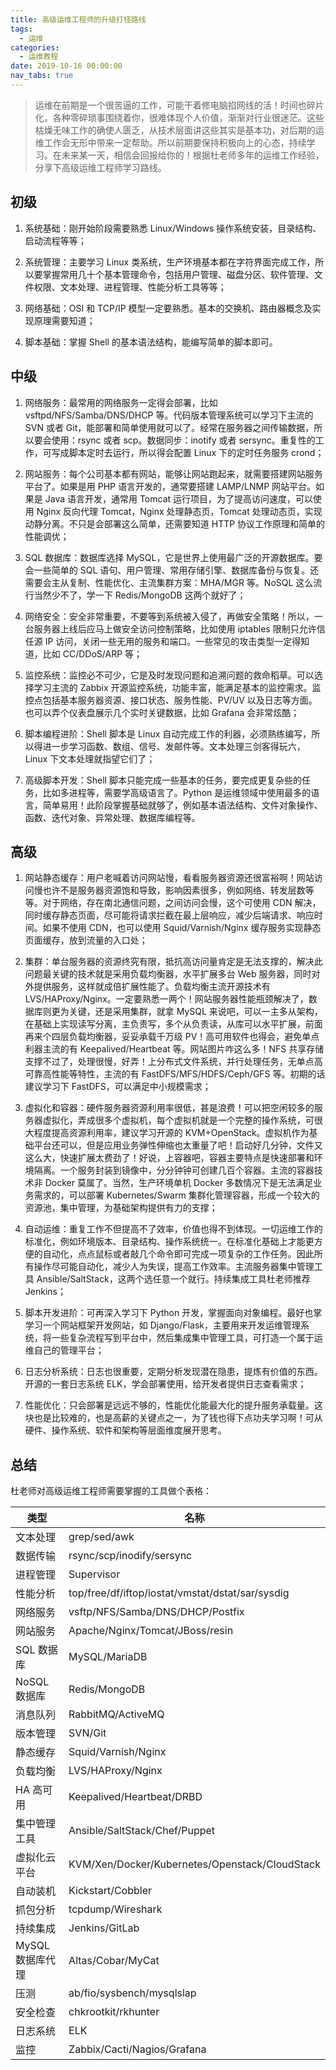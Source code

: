 ```yaml
---
title: 高级运维工程师的升级打怪路线
tags:
  - 运维
categories:
  - 运维教程
date: 2019-10-16 00:00:00
nav_tabs: true
---
```


> 运维在前期是一个很苦逼的工作，可能干着修电脑掐网线的活！时间也碎片化，各种零碎琐事围绕着你，很难体现个人价值，渐渐对行业很迷茫。这些枯燥无味工作的确使人匮乏，从技术层面讲这些其实是基本功，对后期的运维工作会无形中带来一定帮助。所以前期要保持积极向上的心态，持续学习。在未来某一天，相信会回报给你的！根据杜老师多年的运维工作经验，分享下高级运维工程师学习路线。

<!-- more -->

## 初级

1. 系统基础：刚开始阶段需要熟悉 Linux/Windows 操作系统安装，目录结构、启动流程等等；

2. 系统管理：主要学习 Linux 类系统，生产环境基本都在字符界面完成工作，所以要掌握常用几十个基本管理命令，包括用户管理、磁盘分区、软件管理、文件权限、文本处理、进程管理、性能分析工具等等；

3. 网络基础：OSI 和 TCP/IP 模型一定要熟悉。基本的交换机、路由器概念及实现原理需要知道；

4. 脚本基础：掌握 Shell 的基本语法结构，能编写简单的脚本即可。

## 中级

1. 网络服务：最常用的网络服务一定得会部署，比如 vsftpd/NFS/Samba/DNS/DHCP 等。代码版本管理系统可以学习下主流的 SVN 或者 Git，能部署和简单使用就可以了。经常在服务器之间传输数据，所以要会使用：rsync 或者 scp。数据同步：inotify 或者 sersync。重复性的工作，可写成脚本定时去运行，所以得会配置 Linux 下的定时任务服务 crond；

2. 网站服务：每个公司基本都有网站，能够让网站跑起来，就需要搭建网站服务平台了。如果是用 PHP 语言开发的，通常要搭建 LAMP/LNMP 网站平台。如果是 Java 语言开发，通常用 Tomcat 运行项目，为了提高访问速度，可以使用 Nginx 反向代理 Tomcat，Nginx 处理静态页，Tomcat 处理动态页，实现动静分离。不只是会部署这么简单，还需要知道 HTTP 协议工作原理和简单的性能调优；

3. SQL 数据库：数据库选择 MySQL，它是世界上使用最广泛的开源数据库。要会一些简单的 SQL 语句、用户管理、常用存储引擎、数据库备份与恢复。还需要会主从复制、性能优化、主流集群方案：MHA/MGR 等。NoSQL 这么流行当然少不了，学一下 Redis/MongoDB 这两个就好了；

4. 网络安全：安全非常重要，不要等到系统被入侵了，再做安全策略！所以，一台服务器上线后应马上做安全访问控制策略，比如使用 iptables 限制只允许信任源 IP 访问，关闭一些无用的服务和端口。一些常见的攻击类型一定得知道，比如 CC/DDoS/ARP 等；

5. 监控系统：监控必不可少，它是及时发现问题和追溯问题的救命稻草。可以选择学习主流的 Zabbix 开源监控系统，功能丰富，能满足基本的监控需求。监控点包括基本服务器资源、接口状态、服务性能、PV/UV 以及日志等方面。也可以弄个仪表盘展示几个实时关键数据，比如 Grafana 会非常炫酷；

6. 脚本编程进阶：Shell 脚本是 Linux 自动完成工作的利器，必须熟练编写，所以得进一步学习函数、数组、信号、发邮件等。文本处理三剑客得玩六，Linux 下文本处理就指望它们了；

7. 高级脚本开发：Shell 脚本只能完成一些基本的任务，要完成更复杂些的任务，比如多进程等，需要学高级语言了。Python 是运维领域中使用最多的语言，简单易用！此阶段掌握基础就够了，例如基本语法结构、文件对象操作、函数、迭代对象、异常处理、数据库编程等。

## 高级

1. 网站静态缓存：用户老喊着访问网站慢，看看服务器资源还很富裕啊！网站访问慢也许不是服务器资源饱和导致，影响因素很多，例如网络、转发层数等等。对于网络，存在南北通信问题，之间访问会慢，这个可使用 CDN 解决，同时缓存静态页面，尽可能将请求拦截在最上层响应，减少后端请求、响应时间。如果不使用 CDN，也可以使用 Squid/Varnish/Nginx 缓存服务实现静态页面缓存，放到流量的入口处；

2. 集群：单台服务器的资源终究有限，抵抗高访问量肯定是无法支撑的，解决此问题最关键的技术就是采用负载均衡器，水平扩展多台 Web 服务器，同时对外提供服务，这样就成倍扩展性能了。负载均衡主流开源技术有 LVS/HAProxy/Nginx。一定要熟悉一两个！网站服务器性能瓶颈解决了，数据库则更为关键，还是采用集群，就拿 MySQL 来说吧，可以一主多从架构，在基础上实现读写分离，主负责写，多个从负责读，从库可以水平扩展，前面再来个四层负载均衡器，妥妥承载千万级 PV！高可用软件也得会，避免单点利器主流的有 Keepalived/Heartbeat 等。网站图片咋这么多！NFS 共享存储支撑不过了，处理很慢，好弄！上分布式文件系统，并行处理任务，无单点高可靠高性能等特性，主流的有 FastDFS/MFS/HDFS/Ceph/GFS 等。初期的话建议学习下 FastDFS，可以满足中小规模需求；

3. 虚拟化和容器：硬件服务器资源利用率很低，甚是浪费！可以把空闲较多的服务器虚拟化，弄成很多个虚拟机，每个虚拟机就是一个完整的操作系统，可很大程度提高资源利用率，建议学习开源的 KVM+OpenStack。虚拟机作为基础平台还可以，但是应用业务弹性伸缩也太重量了吧！启动好几分钟，文件又这么大，快速扩展太费劲了！好说，上容器吧，容器主要特点是快速部署和环境隔离。一个服务封装到镜像中，分分钟钟可创建几百个容器。主流的容器技术非 Docker 莫属了。当然，生产环境单机 Docker 多数情况下是无法满足业务需求的，可以部署 Kubernetes/Swarm 集群化管理容器，形成一个较大的资源池，集中管理，为基础架构提供有力的支撑；

4. 自动运维：重复工作不但提高不了效率，价值也得不到体现。一切运维工作的标准化，例如环境版本、目录结构、操作系统统一。在标准化基础上才能更方便的自动化，点点鼠标或者敲几个命令即可完成一项复杂的工作任务。因此所有操作尽可能自动化，减少人为失误，提高工作效率。主流服务器集中管理工具 Ansible/SaltStack，这两个选任意一个就行。持续集成工具杜老师推荐 Jenkins；

5. 脚本开发进阶：可再深入学习下 Python 开发，掌握面向对象编程。最好也掌学习一个网站框架开发网站，如 Django/Flask，主要用来开发运维管理系统，将一些复杂流程写到平台中，然后集成集中管理工具，可打造一个属于运维自己的管理平台；

6. 日志分析系统：日志也很重要，定期分析发现潜在隐患，提炼有价值的东西。开源的一套日志系统 ELK，学会部署使用，给开发者提供日志查看需求；

7. 性能优化：只会部署是远远不够的，性能优化能最大化的提升服务承载量。这块也是比较难的，也是高薪的关键点之一，为了钱也得下点功夫学习啊！可从硬件、操作系统、软件和架构等层面维度展开思考。

## 总结

杜老师对高级运维工程师需要掌握的工具做个表格：

| 类型 | 名称 |
| - | - |
| 文本处理 | grep/sed/awk |
| 数据传输 | rsync/scp/inodify/sersync |
| 进程管理 | Supervisor |
| 性能分析 | top/free/df/iftop/iostat/vmstat/dstat/sar/sysdig |
| 网络服务 | vsftp/NFS/Samba/DNS/DHCP/Postfix |
| 网站服务 | Apache/Nginx/Tomcat/JBoss/resin |
| SQL 数据库 | MySQL/MariaDB |
| NoSQL 数据库 | Redis/MongoDB |
| 消息队列 | RabbitMQ/ActiveMQ |
| 版本管理 | SVN/Git |
| 静态缓存 | Squid/Varnish/Nginx |
| 负载均衡 | LVS/HAProxy/Nginx |
| HA 高可用 | Keepalived/Heartbeat/DRBD |
| 集中管理工具 | Ansible/SaltStack/Chef/Puppet |
| 虚拟化云平台 | KVM/Xen/Docker/Kubernetes/Openstack/CloudStack |
| 自动装机 | Kickstart/Cobbler |
| 抓包分析 | tcpdump/Wireshark |
| 持续集成 | Jenkins/GitLab |
| MySQL 数据库代理 | Altas/Cobar/MyCat |
| 压测 | ab/fio/sysbench/mysqlslap |
| 安全检查 | chkrootkit/rkhunter |
| 日志系统 | ELK |
| 监控 | Zabbix/Cacti/Nagios/Grafana |

